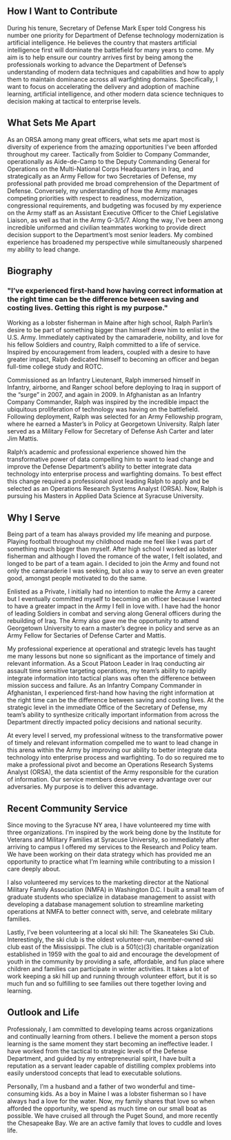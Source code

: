 ## How I Want to Contribute
During his tenure, Secretary of Defense Mark Esper told Congress his number one priority for Department of Defense technology modernization is artificial intelligence.  He believes the country that masters artificial intelligence first will dominate the battlefield for many years to come.  My aim is to help ensure our country arrives first by being among the professionals working to advance the Department of Defense’s understanding of modern data techniques and capabilities and how to apply them to maintain dominance across all warfighting domains. Specifically, I want to focus on accelerating the delivery and adoption of machine learning, artificial intelligence, and other modern data science techniques to decision making at tactical to enterprise levels. 

## What Sets Me Apart
As an ORSA among many great officers, what sets me apart most is diversity of experience from the amazing opportunities I’ve been afforded throughout my career.  Tactically from Soldier to Company Commander, operationally as Aide-de-Camp to the Deputy Commanding General for Operations on the Multi-National Corps Headquarters in Iraq, and strategically as an Army Fellow for two Secretaries of Defense, my professional path provided me broad comprehension of the Department of Defense. Conversely, my understanding of how the Army manages competing priorities with respect to readiness, modernization, congressional requirements, and budgeting was focused by my experience on the Army staff as an Assistant Executive Officer to the Chief Legislative Liaison, as well as that in the Army G-3/5/7.  Along the way, I’ve been among incredible uniformed and civilian teammates working to provide direct decision support to the Department’s most senior leaders.  My combined experience has broadened my perspective while simultaneously sharpened my ability to lead change.    

## Biography

### "I’ve experienced first-hand how having correct information at the right time can be the difference between saving and costing lives.  Getting this right is my purpose."

Working as a lobster fisherman in Maine after high school, Ralph Parlin’s desire to be part of something bigger than himself drew him to enlist in the U.S. Army.  Immediately captivated by the camaraderie, nobility, and love for his fellow Soldiers and country, Ralph committed to a life of service.  Inspired by encouragement from leaders, coupled with a desire to have greater impact, Ralph dedicated himself to becoming an officer and began full-time college study and ROTC.

Commissioned as an Infantry Lieutenant, Ralph immersed himself in Infantry, airborne, and Ranger school before deploying to Iraq in support of the “surge” in 2007, and again in 2009. In Afghanistan as an Infantry Company Commander, Ralph was inspired by the incredible impact the ubiquitous proliferation of technology was having on the battlefield.  Following deployment, Ralph was selected for an Army Fellowship program, where he earned a Master’s in Policy at Georgetown University. Ralph later served as a Military Fellow for Secretary of Defense Ash Carter and later Jim Mattis.

Ralph’s academic and professional experience showed him the transformative power of data compelling him to want to lead change and improve the Defense Department’s ability to better integrate data technology into enterprise process and warfighting domains.  To best effect this change required a professional pivot leading Ralph to apply and be selected as an Operations Research Systems Analyst (ORSA).  Now, Ralph is pursuing his Masters in Applied Data Science at Syracuse University.

## Why I Serve
Being part of a team has always provided my life meaning and purpose. Playing football throughout my childhood made me feel like I was part of something much bigger than myself. After high school I worked as lobster fisherman and although I loved the romance of the water, I felt isolated, and longed to be part of a team again.  I decided to join the Army and found not only the camaraderie I was seeking, but also a way to serve an even greater good, amongst people motivated to do the same. 

Enlisted as a Private, I initially had no intention to make the Army a career but I eventually committed myself to becoming an officer because I wanted to have a greater impact in the Army I fell in love with.  I have had the honor of leading Soldiers in combat and serving along General officers during the rebuilding of Iraq.   The Army also gave me the opportunity to attend Georgetown University to earn a master’s degree in policy and serve as an Army Fellow for Sectaries of Defense Carter and Mattis. 

My professional experience at operational and strategic levels has taught me many lessons but none so significant as the importance of timely and relevant information.  As a Scout Platoon Leader in Iraq conducting air assault time sensitive targeting operations, my team’s ability to rapidly integrate information into tactical plans was often the difference between mission success and failure.  As an Infantry Company Commander in Afghanistan, I experienced first-hand how having the right information at the right time can be the difference between saving and costing lives.  At the strategic level in the immediate Office of the Secretary of Defense, my team’s ability to synthesize critically important information from across the Department directly impacted policy decisions and national security.

At every level I served, my professional witness to the transformative power of timely and relevant information compelled me to want to lead change in this arena within the Army by improving our ability to better integrate data technology into enterprise process and warfighting. To do so required me to make a professional pivot and become an Operations Research Systems Analyst (ORSA), the data scientist of the Army responsible for the curation of information.  Our service members deserve every advantage over our adversaries.  My purpose is to deliver this advantage.

## Recent Community Service
Since moving to the Syracuse NY area, I have volunteered my time with three organizations.  I’m inspired by the work being done by the Institute for Veterans and Military Families at Syracuse University, so immediately after arriving to campus I offered my services to the Research and Policy team.  We have been working on their data strategy which has provided me an opportunity to practice what I’m learning while contributing to a mission I care deeply about.

I also volunteered my services to the marketing director at the National Military Family Association (NMFA) in Washington D.C.  I built a small team of graduate students who specialize in database management to assist with developing a database management solution to streamline marketing operations at NMFA to better connect with, serve, and celebrate military families.

Lastly, I’ve been volunteering at a local ski hill: The Skaneateles Ski Club.  Interestingly, the ski club is the oldest volunteer-run, member-owned ski club east of the Mississippi.  The club is a 501(c)(3) charitable organization established in 1959 with the goal to aid and encourage the development of youth in the community by providing a safe, affordable, and fun place where children and families can participate in winter activities.  It takes a lot of work keeping a ski hill up and running through volunteer effort, but it is so much fun and so fulfilling to see families out there together loving and learning.

## Outlook and Life
Professionaly, I am committed to developing teams across organizations and continually learning from others. I believe the moment a person stops learning is the same moment they start becoming an ineffective leader. I have worked from the tactical to strategic levels of the Defense Department, and guided by my entrepreneurial spirit, I have built a reputation as a servant leader capable of distilling complex problems into easily understood concepts that lead to executable solutions.

Personally, I’m a husband and a father of two wonderful and time-consuming kids. As a boy in Maine I was a lobster fisherman so I have always had a love for the water.  Now, my family shares that love so when afforded the opportunity, we spend as much time on our small boat as possible.  We have cruised all through the Puget Sound, and more recently the Chesapeake Bay.  We are an active family that loves to cuddle and loves life. 





